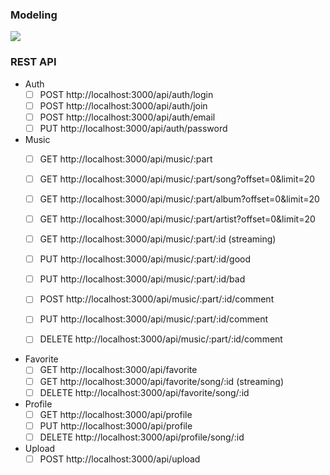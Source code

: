 
### Modeling

<img src='public/database.png'/>

### REST API

- Auth
    - [ ] POST      http://localhost:3000/api/auth/login                   
    - [ ] POST      http://localhost:3000/api/auth/join                    
    - [ ] POST      http://localhost:3000/api/auth/email                  
    - [ ] PUT       http://localhost:3000/api/auth/password 

- Music
    - [ ] GET       http://localhost:3000/api/music/:part
    - [ ] GET       http://localhost:3000/api/music/:part/song?offset=0&limit=20
    - [ ] GET       http://localhost:3000/api/music/:part/album?offset=0&limit=20
    - [ ] GET       http://localhost:3000/api/music/:part/artist?offset=0&limit=20
    
    - [ ] GET       http://localhost:3000/api/music/:part/:id (streaming)
    - [ ] PUT       http://localhost:3000/api/music/:part/:id/good
    - [ ] PUT       http://localhost:3000/api/music/:part/:id/bad
    
    - [ ] POST      http://localhost:3000/api/music/:part/:id/comment
    - [ ] PUT       http://localhost:3000/api/music/:part/:id/comment
    - [ ] DELETE    http://localhost:3000/api/music/:part/:id/comment

- Favorite
    - [ ] GET       http://localhost:3000/api/favorite
    - [ ] GET       http://localhost:3000/api/favorite/song/:id (streaming)
    - [ ] DELETE    http://localhost:3000/api/favorite/song/:id

- Profile   
    - [ ] GET       http://localhost:3000/api/profile
    - [ ] PUT       http://localhost:3000/api/profile
    - [ ] DELETE    http://localhost:3000/api/profile/song/:id

- Upload
    - [ ] POST      http://localhost:3000/api/upload
